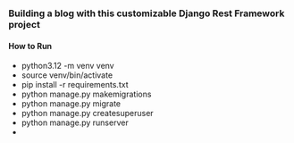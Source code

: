 ### Building a blog with this customizable Django Rest Framework project

#### How to Run
* python3.12 -m venv venv
* source venv/bin/activate
* pip install -r requirements.txt
* python manage.py makemigrations
* python manage.py migrate
* python manage.py createsuperuser
* python manage.py runserver
* 
